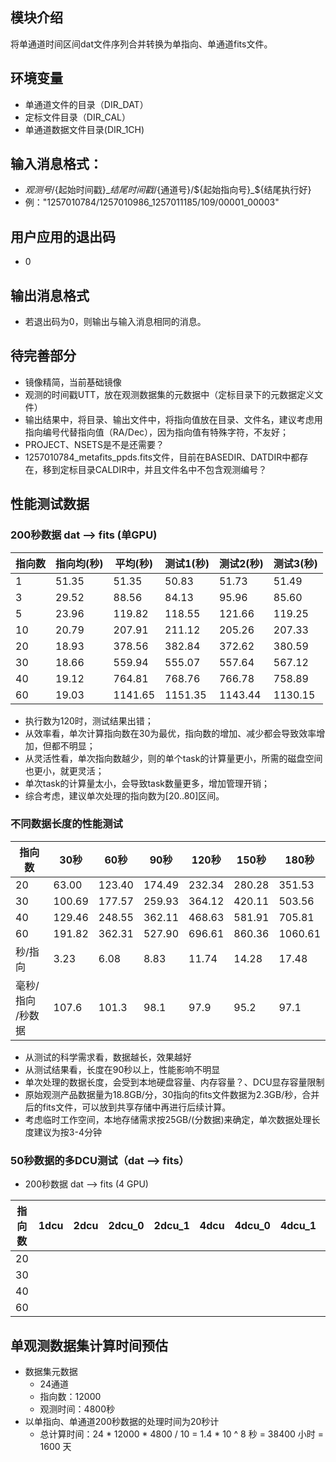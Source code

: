 ## 模块介绍
将单通道时间区间dat文件序列合并转换为单指向、单通道fits文件。

## 环境变量
  - 单通道文件的目录（DIR_DAT）
  - 定标文件目录（DIR_CAL）
  - 单通道数据文件目录(DIR_1CH)

## 输入消息格式：
  - ${观测号}/${起始时间戳}_${结尾时间戳}/${通道号}/${起始指向号}_${结尾执行好}
  - 例："1257010784/1257010986_1257011185/109/00001_00003"

## 用户应用的退出码
- 0 
## 输出消息格式
- 若退出码为0，则输出与输入消息相同的消息。

## 待完善部分
- 镜像精简，当前基础镜像
- 观测的时间戳UTT，放在观测数据集的元数据中（定标目录下的元数据定义文件）
- 输出结果中，将目录、输出文件中，将指向值放在目录、文件名，建议考虑用指向编号代替指向值（RA/Dec），因为指向值有特殊字符，不友好；
- PROJECT、NSETS是不是还需要？
- 1257010784_metafits_ppds.fits文件，目前在BASEDIR、DATDIR中都存在，移到定标目录CALDIR中，并且文件名中不包含观测编号？



## 性能测试数据

### 200秒数据 dat --> fits (单GPU)

|  指向数   | 指向均(秒) | 平均(秒) | 测试1(秒)  | 测试2(秒) | 测试3(秒) |
|  ----  | ---- | ---- | ---- | ---- | ---- |
| 1  | 51.35 | 51.35 | 50.83 | 51.73 | 51.49 |
| 3 | 29.52 | 88.56 | 84.13 | 95.96 | 85.60 |
| 5 | 23.96 | 119.82 | 118.55 | 121.66 | 119.25 |
| 10 | 20.79 | 207.91 | 211.12 | 205.26 | 207.33 |
| 20 | 18.93 | 378.56 | 382.84 | 372.62 | 380.59 |
| 30 | 18.66 | 559.94 | 555.07 | 557.64 | 567.12 |
| 40 | 19.12 | 764.81 | 768.76 | 766.78 | 758.89 |
| 60 | 19.03 | 1141.65 | 1151.35 | 1143.44 | 1130.15 |

- 执行数为120时，测试结果出错；
- 从效率看，单次计算指向数在30为最优，指向数的增加、减少都会导致效率增加，但都不明显；
- 从灵活性看，单次指向数越少，则的单个task的计算量更小，所需的磁盘空间也更小，就更灵活；
- 单次task的计算量太小，会导致task数量更多，增加管理开销；
- 综合考虑，建议单次处理的指向数为[20..80]区间。

### 不同数据长度的性能测试

|  指向数 | 30秒 | 60秒    | 90秒   | 120秒 | 150秒   | 180秒 |
|  ----  | ---- | ----   | ----   | ----  | ----   | ---- |
| 20     | 63.00| 123.40 | 174.49 | 232.34| 280.28 | 351.53 |
| 30     | 100.69| 177.57 | 259.93| 364.12| 420.11 | 503.56 |
| 40     | 129.46| 248.55 | 362.11| 468.63| 581.91 | 705.81 |
| 60     | 191.82| 362.31 | 527.90| 696.61| 860.36 | 1060.61 |
| 秒/指向 | 3.23| 6.08     |  8.83  |  11.74 |  14.28 | 17.48 |
| 毫秒/指向<br/>/秒数据 | 107.6| 101.3 | 98.1 | 97.9 |  95.2 | 97.1 |

- 从测试的科学需求看，数据越长，效果越好
- 从测试结果看，长度在90秒以上，性能影响不明显
- 单次处理的数据长度，会受到本地硬盘容量、内存容量？、DCU显存容量限制
- 原始观测产品数据量为18.8GB/分，30指向的fits文件数据为2.3GB/秒，合并后的fits文件，可以放到共享存储中再进行后续计算。
- 考虑临时工作空间，本地存储需求按25GB/(分数据)来确定，单次数据处理长度建议为按3-4分钟

### 50秒数据的多DCU测试（dat --> fits）


- 200秒数据 dat --> fits (4 GPU)

|  指向数 | 1dcu  | 2dcu | 2dcu_0 | 2dcu_1 | 4dcu | 4dcu_0 | 4dcu_1 | 4dcu_2 | 4dcu_3 |
|  ----  | ----  | ---- | ----   | ----   | ---- | ----   | ----   | ----   | ----   |
| 20     |       |      |        |        |      |        |        |        |        |
| 30     |       |      |        |        |      |        |        |        |        |
| 40     |       |      |        |        |      |        |        |        |        |
| 60     |       |      |        |        |      |        |        |        |        |


## 单观测数据集计算时间预估
- 数据集元数据
  - 24通道
  - 指向数：12000
  - 观测时间：4800秒
- 以单指向、单通道200秒数据的处理时间为20秒计
  - 总计算时间：24 * 12000 * 4800 / 10 = 1.4 * 10 ^ 8 秒 = 38400 小时 = 1600 天
  
